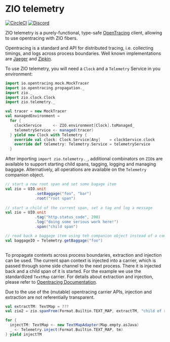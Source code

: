 # ZIO telemetry

[![CircleCI][badge-ci]][link-ci]
[![Discord][badge-discord]][link-discord]

ZIO telemetry is a purely-functional, type-safe [OpenTracing][link-otr] client, allowing to use opentracing with ZIO fibers.

Opentracing is a standard and API for distributed tracing, i.e. collecting timings, and logs across process boundaries. Well known implementations are [Jaeger][jaeger] and [Zipkin][zipkin].   

To use ZIO telemetry, you will need a `Clock` and a `Telemetry` Service in you environment:

```scala
import io.opentracing.mock.MockTracer
import io.opentracing.propagation._
import zio._
import zio.clock.Clock
import zio.telemetry._

val tracer = new MockTracer
val managedEnvironment = 
  for {
    clockService     <- ZIO.environment[Clock].toManaged_
    telemetryService <- managed(tracer)
  } yield new Clock with Telemetry {
    override val clock: Clock.Service[Any]    = clockService.clock
    override def telemetry: Telemetry.Service = telemetryService
  }
```

After importing `import zio.telemetry._`, additional combinators on `ZIO`s are available to support starting child spans, tagging, logging and managing baggage. Alternatively, all operations are available on the `Telemetry` companion object. 

```scala
// start a new root span and set some bagage item
val zio = UIO.unit
             .setBaggage("foo", "bar")
             .root("root span")
          
// start a child of the current span, set a tag and log a message
val zio = UIO.unit
             .tag("http.status_code", 200)
             .log("doing some serious work here!")
             .span("child span")

// read back a baggage item using teh companion object instead of a combinator
val baggageIO = Telemetry.getBaggage("foo")
                          
```

To propagate contexts across process boundaries, extraction and injection can be used. The current span context is injected into a carrier, which is passed through some side channel to the next process. There it is injected back and a child span of it is started. For the example we use the standardized `TextMap` carrier. For details about extraction and injection, please refer to [Opentracing Documentation][otr-inject-extract]. 

Due to the use of the (mutable) opentracing carrier APIs, injection and extraction are not referentially transparent.

```scala
val extractTM: TextMap = ???
val zio2 = zio.spanFrom(Format.Builtin.TEXT_MAP, extractTM, "child of remote span")
```

```scala
for {
  injectTM: TextMap <- new TextMapAdapter(Map.empty.asJava)
  _ <- Telemetry.inject(Format.Builtin.TEXT_MAP, tm)
} yield injectTM
```

[badge-ci]: https://circleci.com/gh/zio/zio-telemetry/tree/master.svg?style=svg
[badge-discord]: https://img.shields.io/discord/629491597070827530?logo=discord 
[link-ci]: https://circleci.com/gh/zio/zio-telemetry/tree/master
[link-discord]: https://discord.gg/2ccFBr4
[link-ot]: https://opentelemetry.io/
[link-otr]: https://opentracing.io/
[otr-inject-extract]: https://opentracing.io/docs/overview/inject-extract/
[jaeger]: https://www.jaegertracing.io
[zipkin]: https://www.zipkin.io
